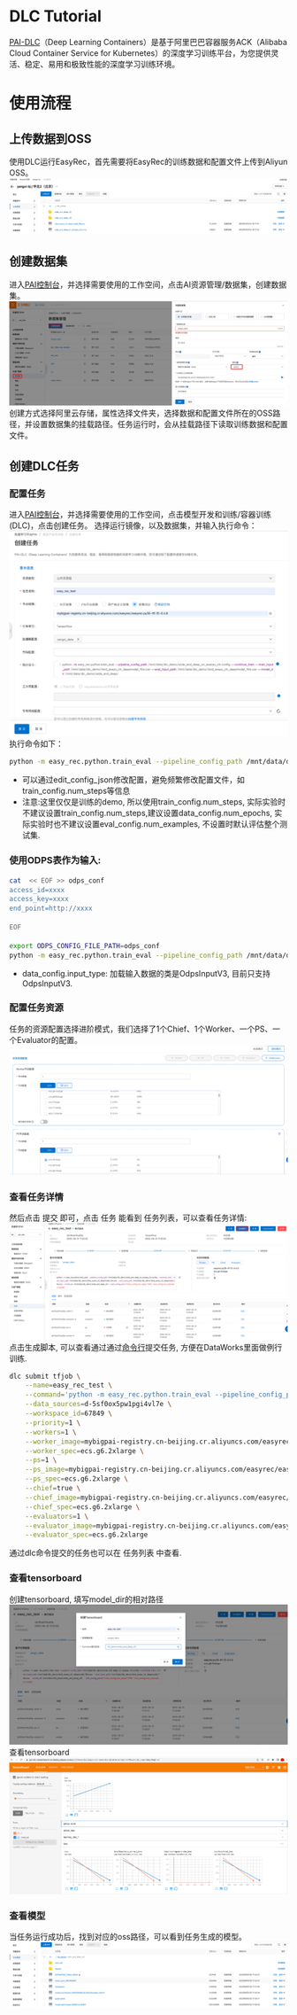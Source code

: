 # DLC Tutorial
[PAI-DLC](https://help.aliyun.com/document_detail/165124.html)（Deep Learning Containers）是基于阿里巴巴容器服务ACK（Alibaba Cloud Container Service for Kubernetes）的深度学习训练平台，为您提供灵活、稳定、易用和极致性能的深度学习训练环境。

# 使用流程
## 上传数据到OSS
使用DLC运行EasyRec，首先需要将EasyRec的训练数据和配置文件上传到Aliyun OSS。
![dlc_1.png](../../images/quick_start/easyrec_dlc_1.png)

## 创建数据集
进入[PAI控制台](https://pai.console.aliyun.com/?regionId=cn-beijing)，并选择需要使用的工作空间，点击AI资源管理/数据集，创建数据集。
![dlc_2.png](../../images/quick_start/easyrec_dlc_2.png)
创建方式选择阿里云存储，属性选择文件夹，选择数据和配置文件所在的OSS路径，并设置数据集的挂载路径。任务运行时，会从挂载路径下读取训练数据和配置文件。

## 创建DLC任务
### 配置任务
进入[PAI控制台](https://pai.console.aliyun.com)，并选择需要使用的工作空间，点击模型开发和训练/容器训练(DLC)，点击创建任务。
选择运行镜像，以及数据集，并输入执行命令：
![dlc_5.png](../../images/quick_start/easyrec_dlc_5.png)
执行命令如下：

```bash
python -m easy_rec.python.train_eval --pipeline_config_path /mnt/data/dlc_demo/wide_and_deep_on_avazau_ctr.config --continue_train --train_input_path /mnt/data/dlc_demo/dwd_avazu_ctr_deepmodel_10w.csv --eval_input_path /mnt/data/dlc_demo/dwd_avazu_ctr_deepmodel_10w.csv --model_dir /mnt/data/dlc_demo/wide_and_deep_v3/ --edit_config_json='{"train_config.num_steps":1200, "eval_config.num_examples":10240}'
```
- 可以通过edit_config_json修改配置，避免频繁修改配置文件，如train_config.num_steps等信息
- 注意:这里仅仅是训练的demo, 所以使用train_config.num_steps, 实际实验时不建议设置train_config.num_steps,建议设置data_config.num_epochs, 实际实验时也不建议设置eval_config.num_examples, 不设置时默认评估整个测试集.

### 使用ODPS表作为输入:
```bash
cat  << EOF >> odps_conf
access_id=xxxx
access_key=xxxx
end_point=http://xxxx

EOF

export ODPS_CONFIG_FILE_PATH=odps_conf
python -m easy_rec.python.train_eval --pipeline_config_path /mnt/data/dlc_demo/wide_and_deep_on_avazau_ctr.config --continue_train --train_input_path odps://project/tables/train_input_table --eval_input_path odps://project/tables/test_input_table --model_dir /mnt/data/dlc_demo/wide_and_deep_v3/ --edit_config_json='{"data_config.num_epochs":1, "data_config.input_type":"OdpsInputV3"}'
```
- data_config.input_type: 加载输入数据的类是OdpsInputV3, 目前只支持OdpsInputV3.

### 配置任务资源
任务的资源配置选择进阶模式，我们选择了1个Chief、1个Worker、一个PS、一个Evaluator的配置。
![dlc_7.png](../../images/quick_start/easyrec_dlc_7.png)

### 查看任务详情
然后点击 提交 即可，点击 任务 能看到 任务列表，可以查看任务详情:
![dlc_8.png](../../images/quick_start/easyrec_dlc_8.png)
点击生成脚本, 可以查看通过通过[命令行](https://help.aliyun.com/document_detail/214317.html)提交任务, 方便在DataWorks里面做例行训练.
```bash
dlc submit tfjob \
    --name=easy_rec_test \
    --command='python -m easy_rec.python.train_eval --pipeline_config_path /mnt/data/dlc_demo/wide_and_deep_on_avazau_ctr.config --continue_train --train_input_path /mnt/data/dlc_demo/dwd_avazu_ctr_deepmodel_10w.csv --eval_input_path /mnt/data/dlc_demo/dwd_avazu_ctr_deepmodel_10w.csv --model_dir /mnt/data/dlc_demo/wide_and_deep_v3/ --edit_config_json='\''{"train_config.num_steps":1200, "eval_config.num_examples":10240}'\''' \
    --data_sources=d-5sf0ox5pw1pgi4vl7e \
    --workspace_id=67849 \
    --priority=1 \
    --workers=1 \
    --worker_image=mybigpai-registry.cn-beijing.cr.aliyuncs.com/easyrec/easyrec:py36-tf1.15-0.4.9 \
    --worker_spec=ecs.g6.2xlarge \
    --ps=1 \
    --ps_image=mybigpai-registry.cn-beijing.cr.aliyuncs.com/easyrec/easyrec:py36-tf1.15-0.4.9 \
    --ps_spec=ecs.g6.2xlarge \
    --chief=true \
    --chief_image=mybigpai-registry.cn-beijing.cr.aliyuncs.com/easyrec/easyrec:py36-tf1.15-0.4.9 \
    --chief_spec=ecs.g6.2xlarge \
    --evaluators=1 \
    --evaluator_image=mybigpai-registry.cn-beijing.cr.aliyuncs.com/easyrec/easyrec:py36-tf1.15-0.4.9 \
    --evaluator_spec=ecs.g6.2xlarge
```
通过dlc命令提交的任务也可以在 任务列表 中查看.

### 查看tensorboard
创建tensorboard, 填写model_dir的相对路径
![tensorboard_1.png](../../images/quick_start/easyrec_dlc_tensorboard_1.png)
查看tensorboard
![tensorboard_2.png](../../images/quick_start/easyrec_dlc_tensorboard_2.png)

### 查看模型
当任务运行成功后，找到对应的oss路径，可以看到任务生成的模型。
![dlc_9.png](../../images/quick_start/easyrec_dlc_9.png)
